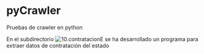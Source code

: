 # pyCrawler
Pruebas de crawler en python

En el subdirectorio ![10.contratacionE](./10.contratacionE) se  ha desarrollado un programa para extraer datos de contratación del estado 
